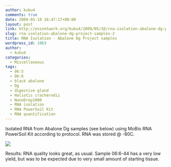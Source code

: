 ```yaml
---
author: kubu4
comments: true
date: 2009-05-18 16:47:17+00:00
layout: post
link: http://onsnetwork.org/kubu4/2009/05/18/rna-isolation-abalone-dg-project-samples-2/
slug: rna-isolation-abalone-dg-project-samples-2
title: RNA Isolation - Abalone Dg Project samples
wordpress_id: 1063
author:
  - kubu4
categories:
  - Miscellaneous
tags:
  - 06:5
  - 06:6
  - black abalone
  - Dg
  - digestive gland
  - Haliotis cracherodii
  - NanoDrop1000
  - RNA isolation
  - RNA PowerSoil Kit
  - RNA quantification
---
```


Isolated RNA from Abalone Dg samples (see below) using MoBio RNA PowerSoil Kit according to protocol. RNA was stored @ -80C.

![](http://eagle.fish.washington.edu/Arabidopsis/RNA%20Spec%20Readings/20090519%20RNA%20SJW-01.bmp)

Results: RNA quality looks great, as usual. Sample 06:6-44 has a very low yield, but was to be expected due to very small amount of starting tissue.
